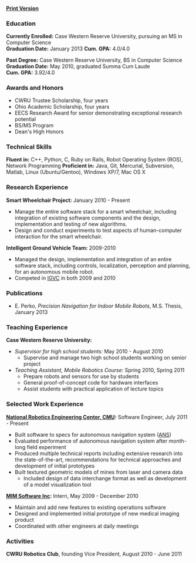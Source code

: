 #### [Print Version](http://dl.dropbox.com/u/1970299/Eric%20Perko%20CV.pdf)

### Education

**Currently Enrolled:** Case Western Reserve University, pursuing an MS in Computer Science   
**Graduation Date:** January 2013
**Cum. GPA:** 4.0/4.0  

**Past Degree:** Case Western Reserve University, BS in Computer Science  
**Graduation Date:** May 2010, graduated Summa Cum Laude  
**Cum. GPA:** 3.92/4.0  

### Awards and Honors

* CWRU Trustee Scholarship, four years
* Ohio Academic Scholarship, four years
* EECS Research Award for senior demonstrating exceptional research potential
* BS/MS Program
* Dean's High Honors

### Technical Skills

**Fluent in:** C++, Python, C, Ruby on Rails, Robot Operating System (ROS), Network Programming	
**Proficient in:** Java, Git, Mercurial, Subversion, Matlab, Linux (Ubuntu/Gentoo), Windows XP/7, Mac OS X

### Research Experience

**Smart Wheelchair Project:** January 2010 - Present	
	
* Manage the entire software stack for a smart wheelchair, including integration of existing software components and the design, implementation and testing of new algorithms.
* Design and conduct experiments to test aspects of human-computer interaction for the smart wheelchair.

**Intelligent Ground Vehicle Team:** 2009-2010	
	
* Managed the design, implementation and integration of an entire software stack,
including controls, localization, perception and planning, for an autonomous mobile
robot.
* Competed in [IGVC](http://www.igvc.org) in both 2009 and 2010

### Publications
* E. Perko, *Precision Navigation for Indoor Mobile Robots*, M.S. Thesis, January 2013

### Teaching Experience

**Case Western Reserve University:**

+ *Supervisor for high school students:* May 2010 - August 2010  
    * Supervise and manage two high school students working on senior project 
+ *Teaching Assistant, Mobile Robotics Course:* Spring 2010, Spring 2011  
    * Prepare robots and sensors for use by students  
    * General proof-of-concept code for hardware interfaces  
    * Assist students with practical application of lecture topics  

### Selected Work Experience

**[National Robotics Engineering Center, CMU](www.rec.ri.cmu.edu):** Software Engineer, July 2011 - Present

* Built software to specs for autonomous navigation system ([ANS](http://www.ri.cmu.edu/research_project_detail.html?type=description&project_id=550&menu_id=261))
* Evaluated performance of autonomous navigation system after month-long field experiment
* Produced multiple technical reports including extensive research into the state-of-the-art, recommendations for technical approaches and development of initial prototypes
* Built textured geometric models of mines from laser and camera data
    * Included design of data interchange format as well as development of a model visualization tool

**[MIM Software Inc](www.mimsoftware.com):** Intern, May 2009 - December 2010  	

* Maintain and add new features to existing operations software
* Designed and implemented initial prototype of new medical imaging product
* Coordinated with other engineers at daily meetings

### Activities

**CWRU Robotics Club**, founding Vice President, August 2010 - June 2011 
